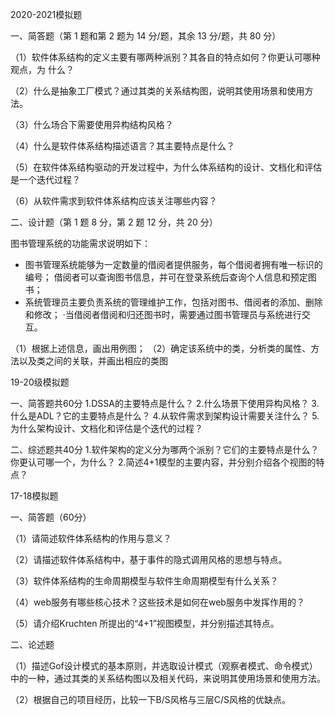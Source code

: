 2020-2021模拟题

一、简答题（第 1 题和第 2 题为 14 分/题，其余 13 分/题，共 80 分） 

（1）软件体系结构的定义主要有哪两种派别？其各自的特点如何？你更认可哪种观点，为 什么？ 

（2）什么是抽象工厂模式？通过其类的关系结构图，说明其使用场景和使用方法。 

（3）什么场合下需要使用异构结构风格？ 

（4）什么是软件体系结构描述语言？其主要特点是什么？ 

（5）在软件体系结构驱动的开发过程中，为什么体系结构的设计、文档化和评估是一个迭代过程？ 

（6）从软件需求到软件体系结构应该关注哪些内容？



二、设计题（第 1 题 8 分，第 2 题 12 分，共 20 分）

 图书管理系统的功能需求说明如下：

- 图书管理系统能够为一定数量的借阅者提供服务，每个借阅者拥有唯一标识的编号； 借阅者可以查询图书信息，并可在登录系统后查询个人信息和预定图书； 
- 系统管理员主要负责系统的管理维护工作，包括对图书、借阅者的添加、删除和修改； ·当借阅者借阅和归还图书时，需要通过图书管理员与系统进行交互。 

（1）根据上述信息，画出用例图； 
（2）确定该系统中的类，分析类的属性、方法以及类之间的关联，并画出相应的类图



19-20级模拟题

一、简答题共60分
 1.DSSA的主要特点是什么？
 2.什么场景下使用异构风格？
 3.什么是ADL？它的主要特点是什么？
 4.从软件需求到架构设计需要关注什么？
 5.为什么架构设计、文档化和评估是个迭代的过程？

 二、综述题共40分
 1.软件架构的定义分为哪两个派别？它们的主要特点是什么？你更认可哪一个，为什么？
 2.简述4+1模型的主要内容，并分别介绍各个视图的特点？



17-18模拟题

一、简答题（60分）

（1）请简述软件体系结构的作用与意义？

（2）请描述软件体系结构中，基于事件的隐式调用风格的思想与特点。

（3）软件体系结构的生命周期模型与软件生命周期模型有什么关系？

（4）web服务有哪些核心技术？这些技术是如何在web服务中发挥作用的？

（5）请介绍Kruchten 所提出的“4+1”视图模型，并分别描述其特点。

二、论述题

（1）描述Gof设计模式的基本原则，并选取设计模式（观察者模式、命令模式）中的一种，通过其类的关系结构图以及相关代码，来说明其使用场景和使用方法。

（2）根据自己的项目经历，比较一下B/S风格与三层C/S风格的优缺点。